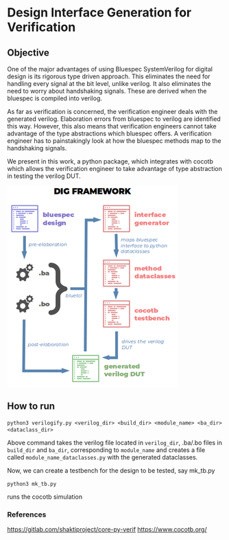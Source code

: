 # Design Interface Generation for Verification
## Objective

One of the major advantages of using Bluespec SystemVerilog for digital design is its rigorous type driven approach. This eliminates the need for handling every signal at the bit level, unlike verilog. It also eliminates the need to worry about handshaking signals. These are derived when the bluespec is compiled into verilog.

As far as verification is concerned, the verification engineer deals with the generated verilog. Elaboration errors from bluespec to verilog are identified this way. However, this also means that verification engineers cannot take advantage of the type abstractions which bluespec offers. A verification engineer has to painstakingly look at how the bluespec methods map to the handshaking signals.

We present in this work, a python package, which integrates with cocotb which allows the verification engineer to take advantage of type abstraction in testing the verilog DUT.

![alt text](https://github.com/siriusBl4ck/DIG-Framework/blob/main/DIG_diag.png)

## How to run
```
python3 verilogify.py <verilog_dir> <build_dir> <module_name> <ba_dir> <dataclass_dir>
```
Above command takes the verilog file located in ```verilog_dir```, .ba/.bo files in ```build_dir``` and ```ba_dir```, corresponding to ```module_name``` and creates a file called ```module_name_dataclasses.py``` with the generated dataclasses.

Now, we can create a testbench for the design to be tested, say mk\_tb.py

```
python3 mk_tb.py
```
runs the cocotb simulation



### References
https://gitlab.com/shaktiproject/core-py-verif
https://www.cocotb.org/
